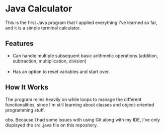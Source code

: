 # Java Calculator

This is the first Java program that I applied everything I've learned so far, and it is a simple terminal calculator.

## Features
* Can handle multiple subsequent basic arithmetic operations (addition, subtraction, multiplication, division)<br><br>
* Has an option to reset variables and start over.

## How It Works
The program relies heavily on while loops to manage the different functionalities, since I'm still learning about classes and object-oriented programming stuff.

  obs. Because I had some issues with using Git along with my IDE, I've only displayed the src .java file on this repository.

